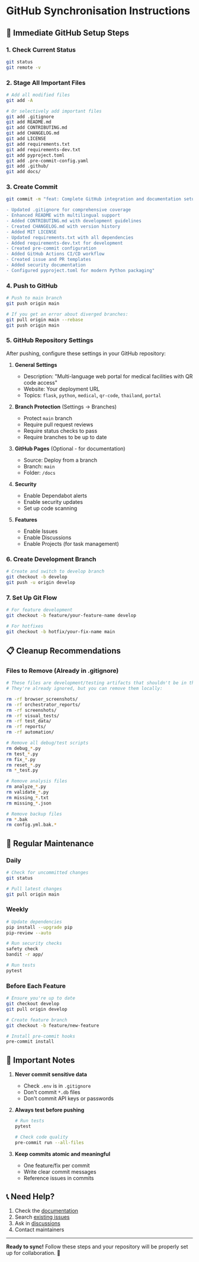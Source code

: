 # GitHub Synchronisation Instructions

## 🚀 Immediate GitHub Setup Steps

### 1. Check Current Status
```bash
git status
git remote -v
```

### 2. Stage All Important Files
```bash
# Add all modified files
git add -A

# Or selectively add important files
git add .gitignore
git add README.md
git add CONTRIBUTING.md
git add CHANGELOG.md
git add LICENSE
git add requirements.txt
git add requirements-dev.txt
git add pyproject.toml
git add .pre-commit-config.yaml
git add .github/
git add docs/
```

### 3. Create Commit
```bash
git commit -m "feat: Complete GitHub integration and documentation setup

- Updated .gitignore for comprehensive coverage
- Enhanced README with multilingual support
- Added CONTRIBUTING.md with development guidelines
- Created CHANGELOG.md with version history
- Added MIT LICENSE
- Updated requirements.txt with all dependencies
- Added requirements-dev.txt for development
- Created pre-commit configuration
- Added GitHub Actions CI/CD workflow
- Created issue and PR templates
- Added security documentation
- Configured pyproject.toml for modern Python packaging"
```

### 4. Push to GitHub
```bash
# Push to main branch
git push origin main

# If you get an error about diverged branches:
git pull origin main --rebase
git push origin main
```

### 5. GitHub Repository Settings

After pushing, configure these settings in your GitHub repository:

1. **General Settings**
   - Description: "Multi-language web portal for medical facilities with QR code access"
   - Website: Your deployment URL
   - Topics: `flask`, `python`, `medical`, `qr-code`, `thailand`, `portal`

2. **Branch Protection** (Settings → Branches)
   - Protect `main` branch
   - Require pull request reviews
   - Require status checks to pass
   - Require branches to be up to date

3. **GitHub Pages** (Optional - for documentation)
   - Source: Deploy from a branch
   - Branch: `main` 
   - Folder: `/docs`

4. **Security**
   - Enable Dependabot alerts
   - Enable security updates
   - Set up code scanning

5. **Features**
   - Enable Issues
   - Enable Discussions
   - Enable Projects (for task management)

### 6. Create Development Branch
```bash
# Create and switch to develop branch
git checkout -b develop
git push -u origin develop
```

### 7. Set Up Git Flow
```bash
# For feature development
git checkout -b feature/your-feature-name develop

# For hotfixes
git checkout -b hotfix/your-fix-name main
```

## 📋 Cleanup Recommendations

### Files to Remove (Already in .gitignore)
```bash
# These files are development/testing artifacts that shouldn't be in the repo
# They're already ignored, but you can remove them locally:

rm -rf browser_screenshots/
rm -rf orchestrator_reports/
rm -rf screenshots/
rm -rf visual_tests/
rm -rf test_data/
rm -rf reports/
rm -rf automation/

# Remove all debug/test scripts
rm debug_*.py
rm test_*.py
rm fix_*.py
rm reset_*.py
rm *_test.py

# Remove analysis files
rm analyze_*.py
rm validate_*.py
rm missing_*.txt
rm missing_*.json

# Remove backup files
rm *.bak
rm config.yml.bak.*
```

## 🔄 Regular Maintenance

### Daily
```bash
# Check for uncommitted changes
git status

# Pull latest changes
git pull origin main
```

### Weekly
```bash
# Update dependencies
pip install --upgrade pip
pip-review --auto

# Run security checks
safety check
bandit -r app/

# Run tests
pytest
```

### Before Each Feature
```bash
# Ensure you're up to date
git checkout develop
git pull origin develop

# Create feature branch
git checkout -b feature/new-feature

# Install pre-commit hooks
pre-commit install
```

## 🚨 Important Notes

1. **Never commit sensitive data**
   - Check `.env` is in `.gitignore`
   - Don't commit `*.db` files
   - Don't commit API keys or passwords

2. **Always test before pushing**
   ```bash
   # Run tests
   pytest
   
   # Check code quality
   pre-commit run --all-files
   ```

3. **Keep commits atomic and meaningful**
   - One feature/fix per commit
   - Write clear commit messages
   - Reference issues in commits

## 📞 Need Help?

1. Check the [documentation](docs/)
2. Search [existing issues](https://github.com/Ralle1976/qr-info-portal/issues)
3. Ask in [discussions](https://github.com/Ralle1976/qr-info-portal/discussions)
4. Contact maintainers

---

**Ready to sync!** Follow these steps and your repository will be properly set up for collaboration. 🎉